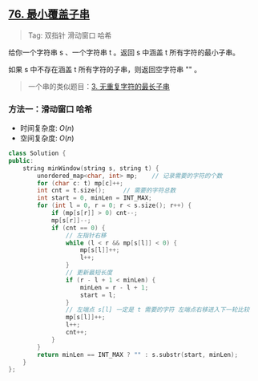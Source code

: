 ## [76. 最小覆盖子串](https://leetcode-cn.com/problems/minimum-window-substring/)

> Tag: 双指针 滑动窗口 哈希

给你一个字符串 s 、一个字符串 t 。返回 s 中涵盖 t 所有字符的最小子串。

如果 s 中不存在涵盖 t 所有字符的子串，则返回空字符串 "" 。

> 一个串的类似题目：[3. 无重复字符的最长子串](./3.md)

### 方法一：滑动窗口 哈希
* 时间复杂度: ${O(n)}$
* 空间复杂度: ${O(n)}$
```cpp
class Solution {
public:
    string minWindow(string s, string t) {
        unordered_map<char, int> mp;    // 记录需要的字符的个数
        for (char c: t) mp[c]++;
        int cnt = t.size();     // 需要的字符总数
        int start = 0, minLen = INT_MAX;
        for (int l = 0, r = 0; r < s.size(); r++) {
            if (mp[s[r]] > 0) cnt--;
            mp[s[r]]--;
            if (cnt == 0) {
                // 左指针右移
                while (l < r && mp[s[l]] < 0) {
                    mp[s[l]]++;
                    l++;
                }
                // 更新最短长度
                if (r - l + 1 < minLen) {
                    minLen = r - l + 1;
                    start = l;
                }
                // 左端点 s[l] 一定是 t 需要的字符 左端点右移进入下一轮比较
                mp[s[l]]++;
                l++;
                cnt++;
            }
        }
        return minLen == INT_MAX ? "" : s.substr(start, minLen);
    }
};
```